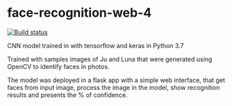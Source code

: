 # face-recognition-web-4

[![Build status](https://dev.azure.com/jubatistim/face-recognition-web-4/_apis/build/status/face-recognition-web-4-Docker%20container-CI)](https://dev.azure.com/jubatistim/face-recognition-web-4/_build/latest?definitionId=9)

CNN model trained in with tensorflow and keras in Python 3.7

Trained with samples images of Ju and Luna that were generated using OpenCV to identify faces in photos.

The model was deployed in a flask app with a simple web interface, that get faces from input image, process the image in the model, show recognition results and presents the % of confidence.
